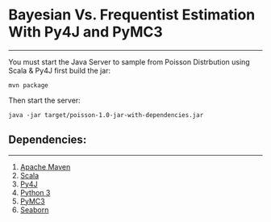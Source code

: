 # Bayesian Vs. Frequentist Estimation With Py4J and PyMC3
----------

You must start the Java Server to sample from Poisson Distrbution using Scala & Py4J first build the jar:

	mvn package

Then start the server:

	java -jar target/poisson-1.0-jar-with-dependencies.jar


## Dependencies:
----------
1. [Apache Maven](https://maven.apache.org/)
2. [Scala](https://www.scala-lang.org/)
3. [Py4J](https://www.py4j.org/)
4. [Python 3](https://www.python.org/)
5. [PyMC3](https://docs.pymc.io/)
6. [Seaborn](https://seaborn.pydata.org/)




